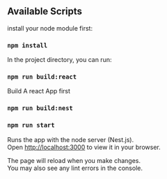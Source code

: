 ## Available Scripts

install your node module first:
### `npm install`

In the project directory, you can run:
### `npm run build:react`

Build A react App first
### `npm run build:nest`
### `npm run start`

Runs the app with the node server (Nest.js).\
Open [http://localhost:3000](http://localhost:3000) to view it in your browser.

The page will reload when you make changes.\
You may also see any lint errors in the console.






